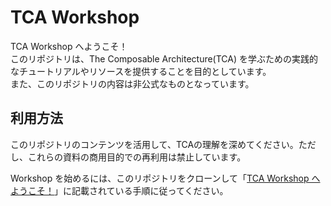 # TCA Workshop 

TCA Workshop へようこそ！  
このリポジトリは、The Composable Architecture(TCA) を学ぶための実践的なチュートリアルやリソースを提供することを目的としています。  
また、このリポジトリの内容は非公式なものとなっています。

## 利用方法

このリポジトリのコンテンツを活用して、TCAの理解を深めてください。ただし、これらの資料の商用目的での再利用は禁止しています。

Workshop を始めるには、このリポジトリをクローンして「[TCA Workshop へようこそ！](https://kalupas226.github.io/tca-workshop/documentation/docs/welcometcaworkshop)」に記載されている手順に従ってください。
